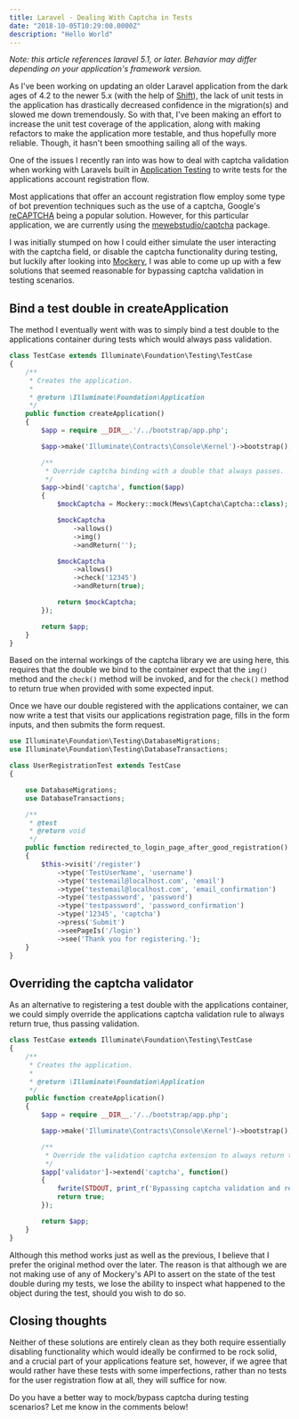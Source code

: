 ```yaml
---
title: Laravel - Dealing With Captcha in Tests
date: "2018-10-05T10:29:00.0000Z"
description: "Hello World"
---
```



*Note: this article references laravel 5.1, or later. Behavior may differ depending on your application's framework version.*

As I've been working on updating an older Laravel application from the dark ages of 4.2 to the newer 5.x (with the help of [Shift](https://laravelshift.com/)), the lack of unit tests in the application has drastically decreased confidence in the migration(s) and slowed me down tremendously. So with that, I've been making an effort to increase the unit test coverage of the application, along with making refactors to make the application more testable, and thus hopefully more reliable. Though, it hasn't been smoothing sailing all of the ways.

One of the issues I recently ran into was how to deal with captcha validation when working with Laravels built in [Application Testing](https://laravel.com/docs/5.1/testing#application-testing) to write tests for the applications account registration flow.

Most applications that offer an account registration flow employ some type of bot prevention techniques such as the use of a captcha, Google's [reCAPTCHA](https://www.google.com/recaptcha/intro/v3beta.html) being a popular solution. However, for this particular application, we are currently using the [mewebstudio/captcha](https://github.com/mewebstudio/captcha) package.

I was initially stumped on how I could either simulate the user interacting with the captcha field, or disable the captcha functionality during testing, but luckily after looking into [Mockery](https://github.com/mockery/mockery), I was able to come up up with a few solutions that seemed reasonable for bypassing captcha validation in testing scenarios.

## Bind a test double in createApplication

The method I eventually went with was to simply bind a test double to the applications container during tests which would always pass validation.

```php
class TestCase extends Illuminate\Foundation\Testing\TestCase
{
    /**
     * Creates the application.
     *
     * @return \Illuminate\Foundation\Application
     */
    public function createApplication()
    {
        $app = require __DIR__.'/../bootstrap/app.php';

        $app->make('Illuminate\Contracts\Console\Kernel')->bootstrap();

        /**
         * Override captcha binding with a double that always passes.
         */
        $app->bind('captcha', function($app)
        {
            $mockCaptcha = Mockery::mock(Mews\Captcha\Captcha::class);

            $mockCaptcha
                ->allows()
                ->img()
                ->andReturn('');

            $mockCaptcha
                ->allows()
                ->check('12345')
                ->andReturn(true);

            return $mockCaptcha;
        });

        return $app;
    }
}
```

Based on the internal workings of the captcha library we are using here, this requires that the double we bind to the container expect that the `img()` method and the `check()` method will be invoked, and for the `check()` method to return true when provided with some expected input.

Once we have our double registered with the applications container, we can now write a test that visits our applications registration page, fills in the form inputs, and then submits the form request.

```php
use Illuminate\Foundation\Testing\DatabaseMigrations;
use Illuminate\Foundation\Testing\DatabaseTransactions;

class UserRegistrationTest extends TestCase
{

    use DatabaseMigrations;
    use DatabaseTransactions;

    /**
     * @test
     * @return void
     */
    public function redirected_to_login_page_after_good_registration()
    {
        $this->visit('/register')
            ->type('TestUserName', 'username')
            ->type('testemail@localhost.com', 'email')
            ->type('testemail@localhost.com', 'email_confirmation')
            ->type('testpassword', 'password')
            ->type('testpassword', 'password_confirmation')
            ->type('12345', 'captcha')
            ->press('Submit')
            ->seePageIs('/login')
            ->see('Thank you for registering.');
    }
}
```

## Overriding the captcha validator

As an alternative to registering a test double with the applications container, we could simply override the applications captcha validation rule to always return true, thus passing validation.

```php
class TestCase extends Illuminate\Foundation\Testing\TestCase
{
    /**
     * Creates the application.
     *
     * @return \Illuminate\Foundation\Application
     */
    public function createApplication()
    {
        $app = require __DIR__.'/../bootstrap/app.php';

        $app->make('Illuminate\Contracts\Console\Kernel')->bootstrap();

        /**
         * Override the validation captcha extension to always return true.
         */
        $app['validator']->extend('captcha', function()
        {
            fwrite(STDOUT, print_r('Bypassing captcha validation and returning explicit true!', TRUE));
            return true;
        });

        return $app;
    }
}
```

Although this method works just as well as the previous, I believe that I prefer the original method over the later. The reason is that although we are not making use of any of Mockery's API to assert on the state of the test double during my tests, we lose the ability to inspect what happened to the object during the test, should you wish to do so.

## Closing thoughts

Neither of these solutions are entirely clean as they both require essentially disabling functionality which would ideally be confirmed to be rock solid, and a crucial part of your applications feature set, however, if we agree that would rather have these tests with some imperfections, rather than no tests for the user registration flow at all, they will suffice for now.

Do you have a better way to mock/bypass captcha during testing scenarios? Let me know in the comments below!